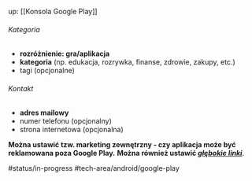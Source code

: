 up: [[Konsola Google Play]]

###### Kategoria
- **rozróżnienie: gra/aplikacja**
- **kategoria** (np. edukacja, rozrywka, finanse, zdrowie, zakupy, etc.)
- tagi (opcjonalne)

###### Kontakt
- **adres mailowy**
- numer telefonu (opcjonalny)
- strona internetowa (opcjonalna)

**Można ustawić tzw. marketing zewnętrzny - czy aplikacja może być reklamowana poza Google Play.**
**Można również ustawić [_głębokie linki_](https://developer.android.com/training/app-links/deep-linking)**.

#status/in-progress 
#tech-area/android/google-play